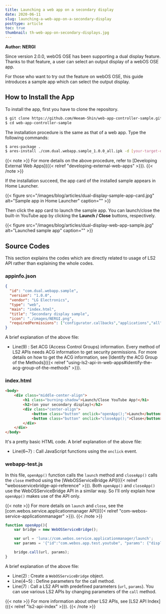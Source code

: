 ```yaml
---
title: Launching a web app on a secondary display
date: 2020-06-11
slug: launching-a-web-app-on-a-secondary-display
posttype: article
toc: true
thumbnail: th-web-app-on-secondary-displays.jpg
---
```


**Author: NERGI**

Since version 2.0.0, webOS OSE has been supporting a dual display feature. Thanks to that feature, a user can select an output display of a webOS OSE app.

For those who want to try out the feature on webOS OSE, this guide introduces a sample app which can select the output display.

## How to Install the App

To install the app, first you have to clone the repository.

``` bash
$ git clone https://github.com/Heeam-Shin/web-app-controller-sample.git
$ cd web-app-controller-sample
```

The installation procedure is the same as that of a web app. Type the following commands:

``` bash
$ ares-package .
$ ares-install ./com.dual.webapp.sample_1.0.0_all.ipk -d [your-target-device]
```

{{< note >}}
For more details on the above procedure, refer to [Developing External Web Apps]({{< relref "developing-external-web-apps" >}}).
{{< /note >}}

If the installation succeed, the app card of the installed sample appears in Home Launcher.

{{< figure src="/images/blog/articles/dual-display-sample-app-card.jpg" alt="Sample app in Home Launcher" caption="" >}}

Then click the app card to launch the sample app. You can launch/close the built-in YouTube app by clicking the **Launch / Close** buttons, respectively.

{{< figure src="/images/blog/articles/dual-display-web-app-sample.jpg" alt="Launched sample app" caption="" >}}

## Source Codes

This section explains the codes which are directly related to usage of LS2 API rather than explaining the whole codes.

### appinfo.json

``` json {linenos=table}
{
  "id": "com.dual.webapp.sample",
  "version": "1.0.0",
  "vendor": "LG Electronics",
  "type": "web",
  "main": "index.html",
  "title": "Secondary display sample",
  "icon": "./images/NERGI.png",
  "requiredPermissions": ["configurator.callbacks","applications","all","applications.launch","applications.internal"]
}
```

A brief explanation of the above file:

- Line(9) : Set ACG (Access Control Groups) information. Every method of LS2 APIs needs ACG information to get security permissions. For more details on how to get the ACG information, see [Identify the ACG Group of the Methods]({{< relref "using-ls2-api-in-web-apps#identify-the-acg-group-of-the-methods" >}}).

### index.html

``` html {linenos=table}
<body>
    <div class="middle-center-align">
        <h1 class="burning-shadow">Launch/Close YouTube App!</h1>
        <h2>(on your secondary display)</h2>
        <div class="center-align">
            <button class="button" onclick="openApp();">Launch</button>
            <button class="button" onclick="closeApp();">Close</button>
        </div>
    </div>
</body>
```

It's a pretty basic HTML code. A brief explanation of the above file:

- Line(6~7) : Call JavaScript functions using the `onclick` event.

### webapp-test.js

In this file, `openApp()` function calls the `launch` method and `closeApp()` calls the `close` method using the [WebOSServiceBridge API]({{< relref "webosservicebridge-api-reference" >}}). Both `openApp()` and `closeApp()` use the WebOSServiceBridge API in a similar way. So I'll only explain how `openApp()` makes use of the API only.

{{< note >}}
For more details on `launch` and `close`, see the [com.webos.service.applicationmanager API]({{< relref "com-webos-service-applicationmanager" >}}).
{{< /note >}}

``` js {linenos=table}
function openApp(){
    var bridge = new WebOSServiceBridge();

    var url = 'luna://com.webos.service.applicationmanager/launch';
    var params = '{"id":"com.webos.app.test.youtube", "params": {"displayAffinity": 1}}';

    bridge.call(url, params);
}
```

A brief explanation of the above file:

- Line(2) : Create a `WebOSServiceBridge` object.
- Line(4~5) : Define parameters for the call method.
- Line(7) : Call a LS2 API with predefined parameters (`url`, `params`). You can use various LS2 APIs by changing parameters of the `call` method.

{{< note >}}
For more information about other LS2 APIs, see [LS2 API Index]({{< relref "ls2-api-index" >}}).
{{< /note >}}